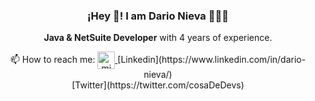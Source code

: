  <h3 align="center">¡Hey 👋! I am Dario Nieva 👨🏻‍💻</h3>
</p>

<p align="center"><strong>Java & NetSuite Developer</strong> with 4 years of experience.</p>
<p align="center">📫 How to reach me: 
<a href="https://twitter.com/cosaDeDevs" target="blank">
    <img align="center" src="https://cdn.jsdelivr.net/npm/simple-icons@3.0.1/icons/twitter.svg" alt="midudev" height="28px" width="28px" />
  </a>
[Linkedin](https://www.linkedin.com/in/dario-nieva/)<br>
[Twitter](https://twitter.com/cosaDeDevs)
</p>
<!---
enepast/enepast is a ✨ special ✨ repository because its `README.md` (this file) appears on your GitHub profile.
You can click the Preview link to take a look at your changes.
--->
